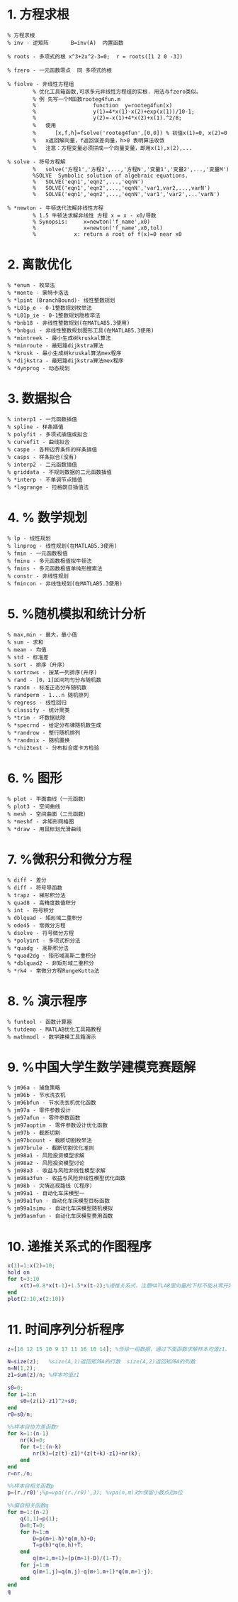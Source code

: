 # 1. 方程求根
    % 方程求根
    % inv - 逆矩阵       B=inv(A)  内置函数

    % roots - 多项式的根 x^3+2x^2-3=0;  r = roots([1 2 0 -3])

    % fzero - 一元函数零点  同 多项式的根

    % fsolve - 非线性方程组
            % 优化工具箱函数,可求多元非线性方程组的实根. 用法与fzero类似。
            % 例 先写一个M函数rooteg4fun.m
            %                  function  y=rooteg4fun(x)
            %                  y(1)=4*x(1)-x(2)+exp(x(1))/10-1;
            %                  y(2)=-x(1)+4*x(2)+x(1).^2/8;
            %   使用
            %      [x,f,h]=fsolve('rooteg4fun',[0,0]) % 初值x(1)=0, x(2)=0 
            %   x返回解向量，f返回误差向量，h>0 表明算法收敛
            %   注意：方程变量必须拼成一个向量变量，即用x(1),x(2),...

    % solve - 符号方程解
            %   solve('方程1','方程2',...,'方程N','变量1','变量2',...,'变量M')
            %SOLVE  Symbolic solution of algebraic equations.
            %   SOLVE('eqn1','eqn2',...,'eqnN')
            %   SOLVE('eqn1','eqn2',...,'eqnN','var1,var2,...,varN')
            %   SOLVE('eqn1','eqn2',...,'eqnN','var1','var2',...'varN')
            
    % *newton - 牛顿迭代法解非线性方程
            % 1.5 牛顿法求解非线性 方程 x = x - x0/导数
            % Synopsis:     x=newton('f_name',x0)      
            %               x=newton('f_name',x0,tol)  
            %            x: return a root of f(x)=0 near x0
    
# 2. 离散优化
    % *enum - 枚举法
    % *monte - 蒙特卡洛法
    % *lpint (BranchBound)- 线性整数规划
    % *L01p_e - 0-1整数规划枚举法
    % *L01p_ie - 0-1整数规划隐枚举法
    % *bnb18 - 非线性整数规划(在MATLAB5.3使用)
    % *bnbgui - 非线性整数规划图形工具(在MATLAB5.3使用)
    % *mintreek - 最小生成树kruskal算法
    % *minroute - 最短路dijkstra算法
    % *krusk - 最小生成树kruskal算法mex程序
    % *dijkstra - 最短路dijkstra算法mex程序
    % *dynprog - 动态规划
    
# 3. 数据拟合
    % interp1 - 一元函数插值
    % spline - 样条插值
    % polyfit - 多项式插值或拟合 
    % curvefit - 曲线拟合
    % caspe - 各种边界条件的样条插值
    % casps - 样条拟合(没有)
    % interp2 - 二元函数插值
    % griddata - 不规则数据的二元函数插值
    % *interp - 不单调节点插值
    % *lagrange - 拉格朗日插值法
    
# 4. % 数学规划
    % lp - 线性规划
    % linprog - 线性规划(在MATLAB5.3使用)
    % fmin - 一元函数极值
    % fminu - 多元函数极值拟牛顿法
    % fmins - 多元函数极值单纯形搜索法
    % constr - 非线性规划
    % fmincon - 非线性规划(在MATLAB5.3使用)

# 5. %随机模拟和统计分析
    % max,min - 最大，最小值
    % sum - 求和
    % mean - 均值
    % std - 标准差
    % sort - 排序（升序）
    % sortrows - 按某一列排序(升序)
    % rand - [0，1]区间均匀分布随机数
    % randn - 标准正态分布随机数
    % randperm - 1...n 随机排列
    % regress - 线性回归
    % classify - 统计聚类
    % *trim - 坏数据祛除
    % *specrnd - 给定分布律随机数生成
    % *randrow - 整行随机排列
    % *randmix - 随机置换
    % *chi2test - 分布拟合度卡方检验
# 6. % 图形
    % plot - 平面曲线（一元函数）
    % plot3 - 空间曲线
    % mesh - 空间曲面（二元函数）
    % *meshf - 非矩形网格图
    % *draw - 用鼠标划光滑曲线
# 7. %微积分和微分方程
    % diff - 差分
    % diff - 符号导函数
    % trapz - 梯形积分法
    % quad8 - 高精度数值积分
    % int - 符号积分
    % dblquad - 矩形域二重积分
    % ode45 - 常微分方程
    % dsolve - 符号微分方程
    % *polyint - 多项式积分法
    % *quadg - 高斯积分法
    % *quad2dg - 矩形域高斯二重积分
    % *dblquad2 - 非矩形域二重积分 
    % *rk4 - 常微分方程RungeKutta法
    
# 8. % 演示程序
    % funtool - 函数计算器
    % tutdemo - MATLAB优化工具箱教程
    % mathmodl - 数学建模工具箱演示
    
# 9. %中国大学生数学建模竞赛题解
    % jm96a - 捕鱼策略
    % jm96b - 节水洗衣机
    % jm96bfun - 节水洗衣机优化函数
    % jm97a - 零件参数设计
    % jm97afun - 零件参数函数 
    % jm97aoptim - 零件参数设计优化函数
    % jm97b - 截断切割
    % jm97bcount - 截断切割枚举法
    % jm97brule - 截断切割优化准则 
    % jm98a1 - 风险投资模型求解
    % jm98a2 - 风险投资模型讨论
    % jm98a3 - 收益与风险非线性模型求解
    % jm98a3fun - 收益与风险非线性模型优化函数
    % jm98b - 灾情巡视路线（C程序）
    % jm99a1 - 自动化车床模型一
    % jm99a1fun - 自动化车床模型目标函数
    % jm99a1simu - 自动化车床模型随机模拟
    % jm99asmfun - 自动化车床模型费用函数

# 10. 递推关系式的作图程序
```m
x(1)=1;x(2)=10;
hold on
for t=3:10
    x(t)=0.8*x(t-1)+1.5*x(t-2);%递推关系式，注意MATLAB里向量的下标不能从零开始。
end
plot(2:10,x(2:10))
```

# 11. 时间序列分析程序
```m
z=[16 12 15 10 9 17 11 16 10 14]; %任给一组数据，通过下面函数求解样本均值z1、样本自协方差函数r、样本自相关函数p（SACF）和样本偏自相关函数q(SPACF)

N=size(z);   %size(A,1)返回矩阵A的行数  size(A,2)返回矩阵A的列数
n=N(1,2);
z1=sum(z)/n; %样本均值z1

s0=0;
for i=1:n
    s0=(z(i)-z1)^2+s0;
end
r0=s0/n;

%%样本自协方差函数r
for k=1:(n-1)
    nr(k)=0;
    for t=1:(n-k)
        nr(k)=(z(t)-z1)*(z(t+k)-z1)+nr(k);
    end 
end   
r=nr./n;

%%样本自相关函数p
p=(r./r0)';%p=vpa((r./r0)',3); %vpa(n,m)对n保留小数点后m位

%%偏自相关函数q
for m=1:(n-2)
    q(1,1)=p(1);
    D=0;T=0;
    for h=1:m
        D=p(m+1-h)*q(m,h)+D;
        T=p(h)*q(m,h)+T;
    end
        q(m+1,m+1)=(p(m+1)-D)/(1-T);
    for j=1:m
        q(m+1,j)=q(m,j)-q(m+1,m+1)*q(m,m+1-j);
    end     
end
q

```

